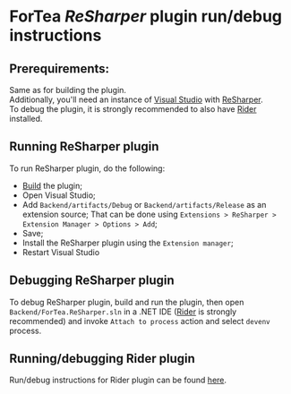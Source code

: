 ﻿ForTea *ReSharper* plugin run/debug instructions
====
Prerequirements:
----
Same as for building the plugin.  
Additionally, you'll need an instance of
[Visual Studio](https://visualstudio.microsoft.com/)
with [ReSharper](https://www.jetbrains.com/resharper/).  
To debug the plugin, it is strongly recommended to also have
[Rider](https://www.jetbrains.com/rider/) installed.

Running ReSharper plugin
----
To run ReSharper plugin, do the following:
 - [Build](BUILD.md) the plugin;
 - Open Visual Studio;
 - Add `Backend/artifacts/Debug` or `Backend/artifacts/Release` as an extension source;
   That can be done using `Extensions > ReSharper > Extension Manager > Options > Add`;
 - Save;
 - Install the ReSharper plugin using the `Extension manager`;
 - Restart Visual Studio

Debugging ReSharper plugin
----
To debug ReSharper plugin,
build and run the plugin,
then open `Backend/ForTea.ReSharper.sln` in a .NET IDE
([Rider](https://www.jetbrains.com/rider/) is strongly recommended)
and invoke `Attach to process` action and select `devenv` process.

Running/debugging Rider plugin
----
Run/debug instructions for Rider plugin can be found [here](RUN_RIDER.md).
